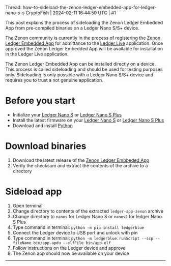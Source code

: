 Thread: how-to-sideload-the-zenon-ledger-embedded-app-for-ledger-nano-s-s
CryptoFish | 2024-02-11 16:44:50 UTC | #1

This post explains the process of sideloading the Zenon Ledger Embedded App from pre-compiled binaries on a Ledger Nano S/S+ device.

The Zenon community is currently in the process of registering the [Zenon Ledger Embedded App](https://forum.hypercore.one/t/project-zenon-ledger-app/112/9) for admittance to the [Ledger Live](https://www.ledger.com/ledger-live) application. Once approved the Zenon Ledger Embedded App will be available for installation in the Ledger Live application.

The Zenon Ledger Embedded App can be installed directly on a device. This process is called sideloading and should be used for testing purposes only. Sideloading is only possible with a Ledger Nano S/S+ device and requires you to trust a not genuine application.

# Before you start
- Initialize your [Ledger Nano S](https://support.ledgerwallet.com/hc/en-us/articles/360000613793) or [Ledger Nano S Plus](https://support.ledger.com/hc/en-us/articles/4416927988625)
- Install the latest firmware on your [Ledger Nano S](https://support.ledgerwallet.com/hc/en-us/articles/360002731113) or [Ledger Nano S Plus](https://support.ledger.com/hc/en-us/articles/4445777839901)
- Download and install [Python](https://www.python.org/downloads/)

# Download binaries

1. Download the latest release of the [Zenon Ledger Embbeded App](https://github.com/hypercore-one/ledger-app-zenon/releases)
1. Verify the checksum and extract the contents of the archive to a directory

# Sideload app

1. Open terminal
1. Change directory to contents of the extracted `ledger-app-zenon` archive
1. Change directory to `nanos` for Ledger Nano S or `nanos2` for ledger Nano S Plus
1. Type command in terminal: `python -m pip install ledgerblue`
1. Connect the Ledger device to USB port and unlock with pin
1. Type command in terminal: `python -m ledgerblue.runScript --scp --fileName bin/app.apdu --elfFile bin/app.elf`
1. Follow instructions on the Ledger device and approve
1. The Zenon app should now be available on your device

-------------------------

